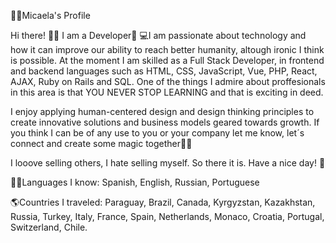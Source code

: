 👩🏼Micaela's Profile    
  
Hi there! 👋🏼 I am a Developer🚀 
💻I am passionate about technology and how it can improve our ability to reach better humanity, altough ironic I think is possible. At the moment I am skilled as a Full Stack Developer, in frontend and backend languages such as HTML, CSS, JavaScript, Vue, PHP, React, AJAX, Ruby on Rails and SQL. 
One of the things I admire about proffesionals in this area is that YOU NEVER STOP LEARNING and that is exciting in deed.                       
 
I enjoy applying human-centered design and design thinking principles to create innovative solutions and business models geared towards growth. If you think I can be of any use to you or your company let me know, let´s connect and create some magic together🐱‍🏍   
     
I looove selling others, I hate selling myself. So there it is. Have a nice day! 🎈                 
 
🤙🏼Languages I know: Spanish, English, Russian, Portuguese              
    
🌎Countries I traveled: Paraguay, Brazil, Canada, Kyrgyzstan, Kazakhstan, Russia, Turkey, Italy, France, Spain, Netherlands, Monaco, Croatia, Portugal, Switzerland, Chile.     
 

